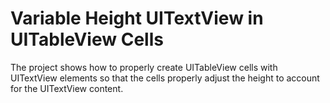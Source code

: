 # Variable Height UITextView in UITableView Cells

The project shows how to properly create UITableView cells with UITextView elements so that the cells properly
adjust the height to account for the UITextView content.

